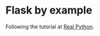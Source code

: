 Flask by example
================

Following the tutorial at [Real Python](https://realpython.com/blog/python/flask-by-example-part-1-project-setup/).
